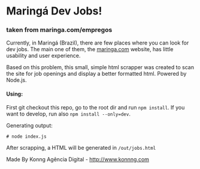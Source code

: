 # Maringá Dev Jobs!
### taken from maringa.com/empregos

Currently, in Maringá (Brazil), there are few places where you can look for dev jobs. The main one of them, the [maringa.com](http://www.maringa.com) website, has little usability and user experience.

Based on this problem, this small, simple html scrapper was created to scan the site for job openings and display a better formatted html. Powered by Node.js.

#### Using:

First git checkout this repo, go to the root dir and run ```npm install```. If you want to develop, run also ```npm install --only=dev```.

Generating output:

```
# node index.js
```

After scrapping, a HTML will be generated in ```/out/jobs.html```

Made By Konng Agência Digital - http://www.konnng.com
